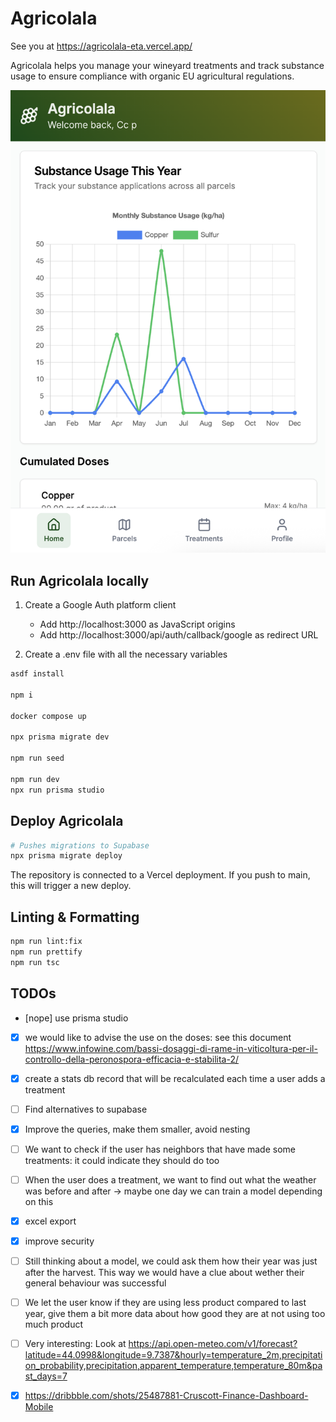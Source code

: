 # Agricolala

See you at https://agricolala-eta.vercel.app/

Agricolala helps you manage your wineyard treatments and track substance usage to ensure compliance with organic EU agricultural regulations.

![Welcome page of agricolala](https://github.com/cpelican/agricolala/blob/main/public/welcome_page.png)


## Run Agricolala locally

1. Create a Google Auth platform client
    - Add http://localhost:3000 as JavaScript origins
    - Add http://localhost:3000/api/auth/callback/google as redirect URL

2. Create a .env file with all the necessary variables

```bash
asdf install

npm i

docker compose up

npx prisma migrate dev

npm run seed

npm run dev
npx run prisma studio
```

## Deploy Agricolala

```bash
# Pushes migrations to Supabase
npx prisma migrate deploy
```

The repository is connected to a Vercel deployment. If you push to main, this will trigger a new deploy.

## Linting & Formatting

```bash
npm run lint:fix
npm run prettify
npm run tsc
```

## TODOs
- [nope] use prisma studio
- [x] we would like to advise the use on the doses: see this document https://www.infowine.com/bassi-dosaggi-di-rame-in-viticoltura-per-il-controllo-della-peronospora-efficacia-e-stabilita-2/
- [x] create a stats db record that will be recalculated each time a user adds a treatment
- [ ] Find alternatives to supabase
- [x] Improve the queries, make them smaller, avoid nesting
- [ ] We want to check if the user has neighbors that have made some treatments: it could indicate they should do too
- [ ] When the user does a treatment, we want to find out what the weather was before and after -> maybe one day we can train a model depending on this
- [x] excel export
- [x] improve security
- [ ] Still thinking about a model, we could ask them how their year was just after the harvest. This way we would have a clue about wether their general behaviour was successful
- [ ] We let the user know if they are using less product compared to last year, give them a bit more data about how good they are at not using too much product
- [ ] Very interesting: Look at https://api.open-meteo.com/v1/forecast?latitude=44.0998&longitude=9.7387&hourly=temperature_2m,precipitation_probability,precipitation,apparent_temperature,temperature_80m&past_days=7

- [x] https://dribbble.com/shots/25487881-Cruscott-Finance-Dashboard-Mobile

